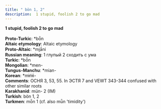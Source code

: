 ```yaml
---
title: " bön 1, 2"
description:  1 stupid, foolish 2 to go mad
---
```

<strong> 1 stupid, foolish 2 to go mad</strong><br><br>
<strong>Proto-Turkic</strong>:  *bȫn<br>
<strong>Altaic etymology</strong>:  Altaic etymology<br>
<strong> Proto-Altaic</strong>:  *mi̯ā́ni<br>
<strong>Russian meaning</strong>:  1 глупый 2 сходить с ума<br>
<strong>Turkic</strong>:  *bȫn<br>
<strong>Mongolian</strong>:  *men-<br>
<strong>Tungus-Manchu</strong>:  *mian-<br>
<strong>Korean</strong>:  *mɨ̀ńɨ́i-<br>
<strong>Comments</strong>:  ОСНЯ 3, 53, 55. In ЭСТЯ 7 and VEWT 343-344 confused with other similar roots<br>
<strong>Karakhanid</strong>:  mün- 2 (IM)<br>
<strong>Turkish</strong>:  bön 1, 2<br>
<strong>Turkmen</strong>:  mȫn 1 (cf. also mǖn 'timidity')<br>


